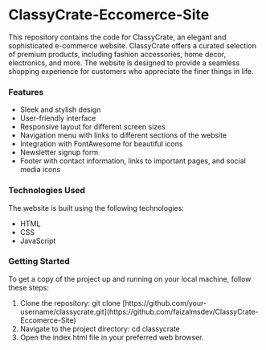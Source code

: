 # ClassyCrate-Eccomerce-Site
This repository contains the code for ClassyCrate, an elegant and sophisticated e-commerce website. ClassyCrate offers a curated selection of premium products, including fashion accessories, home decor, electronics, and more. The website is designed to provide a seamless shopping experience for customers who appreciate the finer things in life.<br>
<h3>Features</h3>
<ul>
  <li>Sleek and stylish design</li>
  <li>User-friendly interface</li>
  <li>Responsive layout for different screen sizes</li>
  <li>Navigation menu with links to different sections of the website</li>
  <li>Integration with FontAwesome for beautiful icons</li>
  <li>Newsletter signup form</li>
  <li>Footer with contact information, links to important pages, and social media icons</li>
</ul>
<h3>Technologies Used</h3>
<p>The website is built using the following technologies:</p>
<ul>
  <li>HTML</li>
  <li>CSS</li>
  <li>JavaScript</li>
</ul>

<h3>Getting Started</h3>
<p>To get a copy of the project up and running on your local machine, follow these steps:</p>
<ol>
  <li>Clone the repository: git clone [https://github.com/your-username/classycrate.git](https://github.com/faizalmsdev/ClassyCrate-Eccomerce-Site)</li>
  <li>Navigate to the project directory: cd classycrate</li>
  <li>Open the index.html file in your preferred web browser.</li>
</ol>
